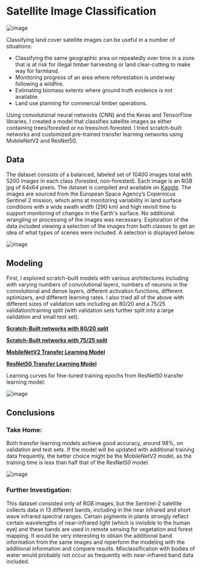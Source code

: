 # Satellite Image Classification


<p align="center">
  
![image](https://user-images.githubusercontent.com/102127193/219988116-3b1d3e6d-609c-4175-bccf-8958c078c44e.png)

</p>

Classifying land cover satellite images can be useful in a number of situations:
- Classifying the same geographic area on repeatedly over time in a zone that is at risk for illegal timber harvesting or land clear-cutting to make way for farmland.
- Monitoring progress of an area where reforestation is underway following a wildfire. 
- Estimating biomass extents where ground truth evidence is not available.
- Land use planning for commercial timber operations.

Using convolutional neural networks (CNN) and the Keras and TensorFlow libraries, I created a model that classifies satellite images as either containing trees/forested or no trees/not-forested. I tried scratch-built networks and customized pre-trained transfer learning networks using MobileNetV2 and ResNet50. 

## Data
The dataset consists of a balanced, labeled set of 10400 images total with 5200 images in each class (forested, non-forested). Each image is an RGB jpg of 64x64 pixels. The dataset is compiled and available on [Kaggle](https://www.kaggle.com/datasets/mcagriaksoy/trees-in-satellite-imagery). The images are sourced from the European Space Agency’s Copernicus Sentinel 2 mission, which aims at monitoring variability in land surface conditions with a wide swath width (290 km) and high revisit time to support monitoring of changes in the Earth's surface. No additional wrangling or processing of the images was necessary. Exploration of the data included viewing a selection of the images from both classes to get an idea of what types of scenes were included. A selection is displayed below:
<p align="center">
  
![image](https://user-images.githubusercontent.com/102127193/219989806-34a853d7-8ce2-430b-8251-67eaac3ba1fd.png)
  
</p>

## Modeling
First, I explored scratch-built models with various architectures including with varying numbers of convolutional layers, numbers of neurons in the convolutional and dense layers, different activation functions, different optimizers, and different learning rates. I also tried all of the above with different sizes of validation sets including an 80/20 and a 75/25 validation/training split (with validation sets further split into a large validation and small test set).

**[Scratch-Built networks with 80/20 split](https://github.com/ehardwick2/Satellite_Image_Classification/blob/main/Scratch-Built-80-20-split.ipynb)**

**[Scratch-Built networks with 75/25 split](https://github.com/ehardwick2/Satellite_Image_Classification/blob/main/Scratch-Built-75-25-split.ipynb)**

**[MobileNetV2 Transfer Learning Model](https://github.com/ehardwick2/Satellite_Image_Classification/blob/main/MobileNetV2_transfer.ipynb)**

**[ResNet50 Transfer Learning Model](https://github.com/ehardwick2/Satellite_Image_Classification/blob/main/ResNet50_transfer.ipynb)**
<p align="center">

Learning curves for fine-tuned training epochs from ResNet50 transfer learning model:
  
![image](https://user-images.githubusercontent.com/102127193/219992091-0838fc8e-6a0d-476c-8e32-94a27400659e.png)

</p>

## Conclusions
### Take Home:
Both transfer learning models achieve good accuracy, around 98%, on validation and test sets. If the model will be updated with additional training data frequently, the better choice might be the MobileNetV2 model, as the training time is less than half that of the ResNet50 model. 
<p align="center">
  
![image](https://user-images.githubusercontent.com/102127193/219991866-8b472ada-c9c2-4cab-b07e-8449471d89e0.png)

</p>

### Further Investigation:
This dataset consisted only of RGB images, but the Sentinel-2 satellite collects data in 13 different bands, including in the near infrared and short wave infrared spectral ranges. Certain pigments in plants strongly reflect certain wavelengths of near-infrared light (which is invisible to the human eye) and these bands are used in remote sensing for vegetation and forest mapping. It would be very interesting to obtain the additional band information from the same images and reperform the modeling with the additional information and compare results. Misclassification with bodies of water would probably not occur as frequently with near-infrared band data included. 
